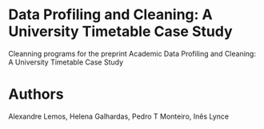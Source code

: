 # Data Profiling and Cleaning:  A University Timetable Case Study
Cleanning programs for the preprint Academic Data Profiling and Cleaning: A University Timetable Case Study

# Authors
Alexandre Lemos, Helena Galhardas, Pedro T Monteiro, Inês Lynce
